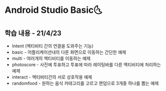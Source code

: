 # Android Studio Basic:last_quarter_moon_with_face:

## 학습 내용 - 21/4/23

- Intent (액티비티 간의 연결을 도와주는 기능)
- basic - 어플리케이션내의 다른 화면으로 이동하는 간단한 예제
- multi - 여러개의 액티비티를 이동하는 예제
- photoscore - 사진에 투표하고 투표에 따라 레이팅바를 다른 액티비티에 처리하는 예제
- interact - 액티비티간의 서로 상호작용 예제
- randomfood - 원하는 음식 카테고리를 고르고 랜덤으로 3개중 하나를 뽑는 예제
